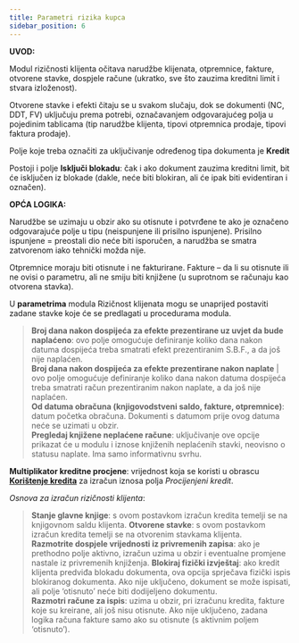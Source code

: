 ```yaml
---
title: Parametri rizika kupca
sidebar_position: 6
---
```


**UVOD:**

Modul rizičnosti klijenta očitava narudžbe klijenata, otpremnice, fakture, otvorene stavke, dospjele račune (ukratko, sve što zauzima kreditni limit i stvara izloženost).

Otvorene stavke i efekti čitaju se u svakom slučaju, dok se dokumenti (NC, DDT, FV) uključuju prema potrebi, označavanjem odgovarajućeg polja u pojedinim tablicama (tip narudžbe klijenta, tipovi otpremnica prodaje, tipovi faktura prodaje).

Polje koje treba označiti za uključivanje određenog tipa dokumenta je **Kredit**

Postoji i polje **Isključi blokadu**: čak i ako dokument zauzima kreditni limit, bit će isključen iz blokade (dakle, neće biti blokiran, ali će ipak biti evidentiran i označen).


**OPĆA LOGIKA:**

Narudžbe se uzimaju u obzir ako su otisnute i potvrđene te ako je označeno odgovarajuće polje u tipu (neispunjene ili prisilno ispunjene).
Prisilno ispunjene = preostali dio neće biti isporučen, a narudžba se smatra zatvorenom iako tehnički možda nije.

Otpremnice moraju biti otisnute i ne fakturirane.
Fakture – da li su otisnute ili ne ovisi o parametru, ali ne smiju biti knjižene (u suprotnom se računaju kao otvorena stavka).


U **parametrima** modula Rizičnost klijenata mogu se unaprijed postaviti zadane stavke koje će se predlagati u procedurama modula.

> **Broj dana nakon dospijeća za efekte prezentirane uz uvjet da bude naplaćeno**: ovo polje omogućuje definiranje koliko dana nakon datuma dospijeća treba smatrati efekt prezentiranim S.B.F., a da još nije naplaćen.  
> **Broj dana nakon dospijeća za efekte prezentirane nakon naplate** | ovo polje omogućuje definiranje koliko dana nakon datuma dospijeća treba smatrati račun prezentiranim nakon naplate, a da još nije naplaćen.  
> **Od datuma obračuna (knjigovodstveni saldo, fakture, otpremnice)**: datum početka obračuna. Dokumenti s datumom prije ovog datuma neće se uzimati u obzir.  
> **Pregledaj knjižene neplaćene račune**: uključivanje ove opcije prikazat će u modulu i iznose knjiženih neplaćenih stavki, neovisno o statusu naplate. Ima samo informativnu svrhu.  

**Multiplikator kreditne procjene**: vrijednost koja se koristi u obrascu [**Korištenje kredita**](/docs/treasury/customer-risk/use-credit) za izračun iznosa polja *Procijenjeni kredit*.


*Osnova za izračun rizičnosti klijenta*:  
> **Stanje glavne knjige**: s ovom postavkom izračun kredita temelji se na knjigovnom saldu klijenta. 
> **Otvorene stavke**: s ovom postavkom izračun kredita temelji se na otvorenim stavkama klijenta.  
> **Razmotrite dospjele vrijednosti iz privremenih zapisa**: ako je prethodno polje aktivno, izračun uzima u obzir i eventualne promjene nastale iz privremenih knjiženja.
> **Blokiraj fizički izvještaj**: ako kredit klijenta predviđa blokadu dokumenta, ova opcija sprječava fizički ispis blokiranog dokumenta. Ako nije uključeno, dokument se može ispisati, ali polje ‘otisnuto’ neće biti dodijeljeno dokumentu.  
> **Razmotri račune za ispis**: uzima u obzir, pri izračunu kredita, fakture koje su kreirane, ali još nisu otisnute. Ako nije uključeno, zadana logika računa fakture samo ako su otisnute (s aktivnim poljem ‘otisnuto’).  